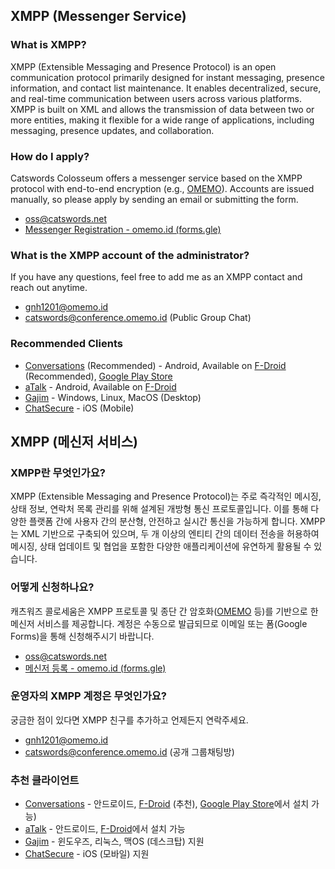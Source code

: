 ## XMPP (Messenger Service)

### What is XMPP?
XMPP (Extensible Messaging and Presence Protocol) is an open communication protocol primarily designed for instant messaging, presence information, and contact list maintenance. It enables decentralized, secure, and real-time communication between users across various platforms. XMPP is built on XML and allows the transmission of data between two or more entities, making it flexible for a wide range of applications, including messaging, presence updates, and collaboration.

### How do I apply?
Catswords Colosseum offers a messenger service based on the XMPP protocol with end-to-end encryption (e.g., [OMEMO](https://conversations.im/omemo/)). Accounts are issued manually, so please apply by sending an email or submitting the form.

* oss@catswords.net
* [Messenger Registration - omemo.id (forms.gle)](https://forms.gle/dPyE1fTm3WFVygN48)

### What is the XMPP account of the administrator?
If you have any questions, feel free to add me as an XMPP contact and reach out anytime.

- [gnh1201@omemo.id](xmpp:gnh1201@omemo.id)
- [catswords@conference.omemo.id](xmpp:catswords@conference.omemo.id?join) (Public Group Chat)

### Recommended Clients
- [Conversations](https://conversations.im/) (Recommended) - Android, Available on [F-Droid](https://f-droid.org/ko/packages/eu.siacs.conversations/) (Recommended), [Google Play Store](https://play.google.com/store/apps/details?id=eu.siacs.conversations)
- [aTalk](https://github.com/cmeng-git/atalk-android) - Android, Available on [F-Droid](https://f-droid.org/ko/packages/org.atalk.android/)
- [Gajim](https://gajim.org/) - Windows, Linux, MacOS (Desktop)
- [ChatSecure](https://chatsecure.org/) - iOS (Mobile)

## XMPP (메신저 서비스)

### XMPP란 무엇인가요?
XMPP (Extensible Messaging and Presence Protocol)는 주로 즉각적인 메시징, 상태 정보, 연락처 목록 관리를 위해 설계된 개방형 통신 프로토콜입니다. 이를 통해 다양한 플랫폼 간에 사용자 간의 분산형, 안전하고 실시간 통신을 가능하게 합니다. XMPP는 XML 기반으로 구축되어 있으며, 두 개 이상의 엔티티 간의 데이터 전송을 허용하여 메시징, 상태 업데이트 및 협업을 포함한 다양한 애플리케이션에 유연하게 활용될 수 있습니다.

### 어떻게 신청하나요?
캐츠워즈 콜로세움은 XMPP 프로토콜 및 종단 간 암호화([OMEMO](https://conversations.im/omemo/) 등)를 기반으로 한 메신저 서비스를 제공합니다. 계정은 수동으로 발급되므로 이메일 또는 폼(Google Forms)을 통해 신청해주시기 바랍니다.

* oss@catswords.net
* [메신저 등록 - omemo.id (forms.gle)](https://forms.gle/dPyE1fTm3WFVygN48)

### 운영자의 XMPP 계정은 무엇인가요?
궁금한 점이 있다면 XMPP 친구를 추가하고 언제든지 연락주세요.

- [gnh1201@omemo.id](xmpp:gnh1201@omemo.id)
- [catswords@conference.omemo.id](xmpp:catswords@conference.omemo.id?join) (공개 그룹채팅방)

### 추천 클라이언트
- [Conversations](https://conversations.im/) - 안드로이드, [F-Droid](https://f-droid.org/ko/packages/eu.siacs.conversations/) (추천), [Google Play Store](https://play.google.com/store/apps/details?id=eu.siacs.conversations)에서 설치 가능)
- [aTalk](https://github.com/cmeng-git/atalk-android) - 안드로이드, [F-Droid](https://f-droid.org/ko/packages/org.atalk.android/)에서 설치 가능
- [Gajim](https://gajim.org/) - 윈도우즈, 리눅스, 맥OS (데스크탑) 지원
- [ChatSecure](https://chatsecure.org/) - iOS (모바일) 지원
